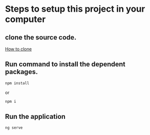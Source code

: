 # Steps to setup this project in your computer

## clone the source code.

[How to clone](https://sites.northwestern.edu/researchcomputing/resources/downloading-from-github/#:~:text=To%20do%20this%2C%20go%20to,likely%20in%20your%20Downloads%20folder.)

## Run command to install the dependent packages.

```js
npm install
```

or

```js
npm i
```

## Run the application

```js
ng serve
```
